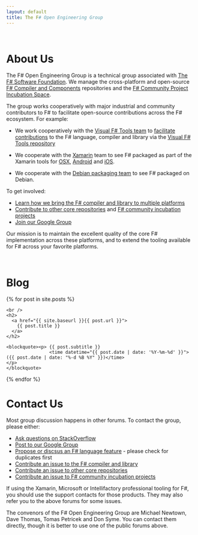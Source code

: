 ```yaml
---
layout: default
title: The F# Open Engineering Group
---
```


<br />

About Us
========

The F# Open Engineering Group is a technical group associated with
[The F# Software Foundation](http://fsharp.org).
We manage the cross-platform and open-source [F# Compiler and Components](https://github.com/fsharp) repositories 
and the [F# Community Project Incubation Space](https://github.com/fsprojects).

The group works cooperatively with major industrial and community contributors to F# to 
facilitate open-source contributions across the F# ecosystem. For example:

* We work cooperatively with the [Visual F# Tools team](http://blogs.msdn.com/b/fsharpteam) to 
  [facilitate contributions](http://fsharp.github.io/2014/06/18/fsharp-contributions.html) to
  the F# language, compiler and library via the [Visual F# Tools repository](https://visualfsharp.codeplex.com/)


* We cooperate with the [Xamarin](http://xamarin.com) team to see F# packaged as part of the Xamarin tools for [OSX](http://fsharp.org/use/mac), 
  [Android](http://fsharp.org/use/android) and [iOS](http://fsharp.org/use/ios).

* We cooperate with the [Debian packaging team](http://packages.qa.debian.org/f/fsharp.html) to see F# packaged on Debian.

To get involved:

* [Learn how we bring the F# compiler and library to multiple platforms](http://fsharp.github.io/2014/06/18/fsharp-contributions.html)
* [Contribute to other core repositories](http://github.com/fsharp) and [F# community incubation projects](http://github.com/fsprojects)
* [Join our Google Group](http://groups.google.com/group/fsharp-opensource)

Our mission is to maintain the excellent quality of the core F# implementation across these platforms,
and to extend the tooling available for F# across your favorite platforms.


<a id="bloglist" > &nbsp; </a>
<br />

Blog
====


<div>
{% for post in site.posts %}

    <br />
    <h2>
      <a href="{{ site.baseurl }}{{ post.url }}">
        {{ post.title }} 
      </a> 
    </h2>

    <blockquote><p> {{ post.subtitle }} 
                    <time datetime="{{ post.date | date: '%Y-%m-%d' }}">({{ post.date | date: "%-d %B %Y" }})</time>                        </p>
    </blockquote>

{% endfor %}

</div>

Contact Us
==========

Most group discussion happens in other forums. To contact the group, please either:

* [Ask questions on StackOverflow](http://stackoverflow.com/tags/f%23/info)
* [Post to our Google Group](http://groups.google.com/group/fsharp-opensource)
* [Propose or discsus an F# language feature](http://fslang.uservoice.com) - please check for duplicates first
* [Contribute an issue to the F# compiler and library](http://fsharp.github.io/blog/2014/fsharp-contributions.html)
* [Contribute an issue to other core repositories](http://github.com/fsharp)
* [Contribute an issue to F# community incubation projects](http://github.com/fsprojects)

If using the Xamarin, Microsoft or Intellifactory professional tooling for F#, you should use
the support contacts for those products.  They may also refer you to the above forums for some issues.

The convenors of the F# Open Engineering Group are Michael Newtown, Dave Thomas, Tomas Petricek and Don Syme.
You can contact them directly, though it is better to use one of the public forums above.
